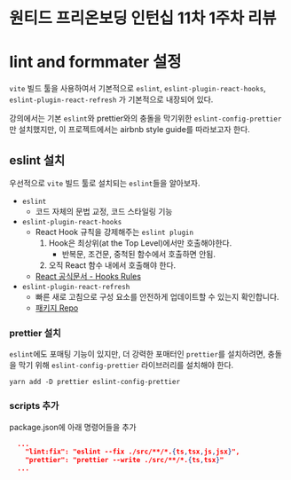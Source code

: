 # 원티드 프리온보딩 인턴십 11차 1주차 리뷰

# lint and formmater 설정

`vite` 빌드 툴을 사용하여서 기본적으로 `eslint`, `eslint-plugin-react-hooks`, `eslint-plugin-react-refresh` 가 기본적으로 내장되어 있다.

강의에서는 기본 `eslint`와 prettier와의 충돌을 막기위한 `eslint-config-prettier` 만 설치했지만, 이 프로젝트에서는 airbnb style guide를 따라보고자 한다.

## eslint 설치

우선적으로 `vite` 빌드 툴로 설치되는 `eslint`들을 알아보자.

- `eslint`
  - 코드 자체의 문법 교정, 코드 스타일링 기능
- `eslint-plugin-react-hooks`
  - React Hook 규칙을 강제해주는 `eslint plugin`
    1. Hook은 최상위(at the Top Level)에서만 호출해야한다.
       - 반복문, 조건문, 중척된 함수에서 호출하면 안됨.
    2. 오직 React 함수 내에서 호출해야 한다.
  - [React 공식문서 - Hooks Rules](https://legacy.reactjs.org/docs/hooks-rules.html)
- `eslint-plugin-react-refresh`
  - 빠른 새로 고침으로 구성 요소를 안전하게 업데이트할 수 있는지 확인합니다.
  - [패키지 Repo](https://github.com/ArnaudBarre/eslint-plugin-react-refresh)

### prettier 설치

`eslint`에도 포매팅 기능이 있지만, 더 강력한 포매터인 `prettier`를 설치하려면, 충돌을 막기 위해 `eslint-config-prettier` 라이브러리를 설치해야 한다.

`yarn add -D prettier eslint-config-prettier`

### scripts 추가

package.json에 아래 명령어들을 추가

```json
  ...
    "lint:fix": "eslint --fix ./src/**/*.{ts,tsx,js,jsx}",
    "prettier": "prettier --write ./src/**/*.{ts,tsx}"
  ...
```
